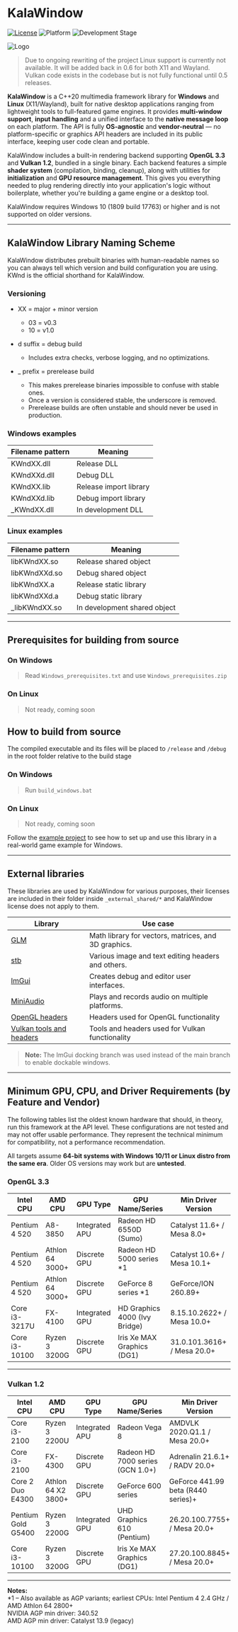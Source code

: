 # KalaWindow

[![License](https://img.shields.io/badge/license-Zlib-blue)](LICENSE.md)
![Platform](https://img.shields.io/badge/platform-Windows%20%7C%20Linux-brightgreen)
![Development Stage](https://img.shields.io/badge/development-Alpha-yellow)

![Logo](logo.png)

> Due to ongoing rewriting of the project Linux support is currently not available. It will be added back in 0.6 for both X11 and Wayland. Vulkan code exists in the codebase but is not fully functional until 0.5 releases.

**KalaWindow** is a C++20 multimedia framework library for **Windows** and **Linux** (X11/Wayland), built for native desktop applications ranging from lightweight tools to full-featured game engines. It provides **multi-window support**, **input handling** and a unified interface to the **native message loop** on each platform. The API is fully **OS-agnostic** and **vendor-neutral** — no platform-specific or graphics API headers are included in its public interface, keeping user code clean and portable.

KalaWindow includes a built-in rendering backend supporting **OpenGL 3.3** and **Vulkan 1.2**, bundled in a single binary. Each backend features a simple **shader system** (compilation, binding, cleanup), along with utilities for **initialization** and **GPU resource management**. This gives you everything needed to plug rendering directly into your application's logic without boilerplate, whether you're building a game engine or a desktop tool.

KalaWindow requires Windows 10 (1809 build 17763) or higher and is not supported on older versions.

---

## KalaWindow Library Naming Scheme

KalaWindow distributes prebuilt binaries with human-readable names so you can always tell which version and build configuration you are using. KWnd is the official shorthand for KalaWindow.

### Versioning

- XX = major + minor version
	- 03 = v0.3
	- 10 = v1.0

- d suffix = debug build
	- Includes extra checks, verbose logging, and no optimizations.
  
- _ prefix = prerelease build
	- This makes prerelease binaries impossible to confuse with stable ones.
	- Once a version is considered stable, the underscore is removed.
	- Prerelease builds are often unstable and should never be used in production.

### Windows examples

| Filename pattern | Meaning                |
|------------------|------------------------|
| KWndXX.dll       | Release DLL            |
| KWndXXd.dll      | Debug DLL              |
| KWndXX.lib       | Release import library |
| KWndXXd.lib      | Debug import library   |
| _KWndXX.dll      | In development DLL     |

### Linux examples

| Filename pattern | Meaning                      |
|------------------|------------------------------|
| libKWndXX.so     | Release shared object        |
| libKWndXXd.so    | Debug shared object          |
| libKWndXX.a      | Release static library       |
| libKWndXXd.a     | Debug static library         |
| _libKWndXX.so    | In development shared object |

---

## Prerequisites for building from source

### On Windows

> Read `Windows_prerequisites.txt` and use `Windows_prerequisites.zip`

### On Linux

> Not ready, coming soon

## How to build from source

The compiled executable and its files will be placed to `/release` and `/debug` in the root folder relative to the build stage

### On Windows

> Run `build_windows.bat`

### On Linux

> Not ready, coming soon

Follow the [example project](https://github.com/lost-empire-entertainment/circuit-chan) to see how to set up and use this library in a real-world game example for Windows.

---

## External libraries

These libraries are used by KalaWindow for various purposes, their licenses are included in their folder inside `_external_shared/*` and KalaWindow license does not apply to them.

| Library                                                              | Use case                                             |
|----------------------------------------------------------------------|------------------------------------------------------|
| [GLM](https://github.com/icaven/glm)                                 | Math library for vectors, matrices, and 3D graphics. |
| [stb](https://github.com/nothings/stb)                               | Various image and text editing headers and others.   |
| [ImGui](https://github.com/ocornut/imgui)                            | Creates debug and editor user interfaces.            |
| [MiniAudio](https://github.com/mackron/miniaudio)                    | Plays and records audio on multiple platforms.       |
| [OpenGL headers](https://github.com/KhronosGroup/OpenGL-Registry)    | Headers used for OpenGL functionality                |
| [Vulkan tools and headers](https://www.lunarg.com/vulkan-sdk/)       | Tools and headers used for Vulkan functionality      |

> **Note:** The ImGui docking branch was used instead of the main branch to enable dockable windows.

---

## Minimum GPU, CPU, and Driver Requirements (by Feature and Vendor)

The following tables list the oldest known hardware that should, in theory, run this framework at the API level. These configurations are not tested and may not offer usable performance. They represent the technical minimum for compatibility, not a performance recommendation.

All targets assume **64-bit systems with Windows 10/11 or Linux distro from the same era**. Older OS versions may work but are **untested**.

### OpenGL 3.3

| Intel CPU           | AMD CPU            | GPU Type        | GPU Name/Series               | Min Driver Version                |
|---------------------|--------------------|-----------------|--------------------------------|------------------------------------|
| Pentium 4 520       | A8-3850            | Integrated APU  | Radeon HD 6550D (Sumo)         | Catalyst 11.6+ / Mesa 8.0+         |
| Pentium 4 520       | Athlon 64 3000+    | Discrete GPU    | Radeon HD 5000 series *1        | Catalyst 10.6+ / Mesa 10.1+        |
| Pentium 4 520       | Athlon 64 3000+    | Discrete GPU    | GeForce 8 series *1             | GeForce/ION 260.89+                |
| Core i3-3217U       | FX-4100            | Integrated GPU  | HD Graphics 4000 (Ivy Bridge)  | 8.15.10.2622+ / Mesa 10.0+         |
| Core i3-10100       | Ryzen 3 3200G      | Discrete GPU    | Iris Xe MAX Graphics (DG1)     | 31.0.101.3616+ / Mesa 20.0+        |

---

### Vulkan 1.2

| Intel CPU           | AMD CPU            | GPU Type        | GPU Name/Series               | Min Driver Version                |
|---------------------|--------------------|-----------------|--------------------------------|------------------------------------|
| Core i3-2100        | Ryzen 3 2200U      | Integrated APU  | Radeon Vega 8                  | AMDVLK 2020.Q1.1 / Mesa 20.0+      |
| Core i3-2100        | FX-4300            | Discrete GPU    | Radeon HD 7000 series (GCN 1.0+)| Adrenalin 21.6.1+ / RADV 20.0+     |
| Core 2 Duo E4300    | Athlon 64 X2 3800+ | Discrete GPU    | GeForce 600 series             | GeForce 441.99 beta (R440 series)+ |
| Pentium Gold G5400  | Ryzen 3 2200G      | Integrated GPU  | UHD Graphics 610 (Pentium)     | 26.20.100.7755+ / Mesa 20.0+       |
| Core i3-10100       | Ryzen 3 3200G      | Discrete GPU    | Iris Xe MAX Graphics (DG1)     | 27.20.100.8845+ / Mesa 20.0+       |

---

**Notes:**  
*1 – Also available as AGP variants; earliest CPUs: Intel Pentium 4 2.4 GHz / AMD Athlon 64 2800+  
     NVIDIA AGP min driver: 340.52  
     AMD AGP min driver: Catalyst 13.9 (legacy)